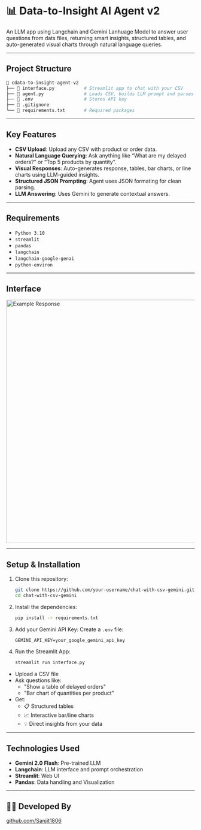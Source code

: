 # 📊 Data-to-Insight AI Agent v2

An LLM app using Langchain and Gemini Lanhuage Model to answer user questions from dats files, returning smart insights, structured tables, and auto-generated visual charts through natural language queries.

---

## Project Structure

```bash
📂 cdata-to-insight-agent-v2
├── 📄 interface.py           # Streamlit app to chat with your CSV
├── 📄 agent.py               # Loads CSV, builds LLM prompt and parses structured response
├── 📄 .env                   # Stores API key
├── 📄 .gitignore
└── 📄 requirements.txt       # Required packages
```

---

## Key Features

- **CSV Upload**: Upload any CSV with product or order data.
- **Natural Language Querying**: Ask anything like “What are my delayed orders?” or “Top 5 products by quantity”.
- **Visual Responses**: Auto-generates response, tables, bar charts, or line charts using LLM-guided insights.
- **Structured JSON Prompting**: Agent uses JSON formating for clean parsing.
- **LLM Answering**: Uses Gemini to generate contextual answers.

---

## Requirements

  - `Python 3.10`
  - `streamlit`
  - `pandas`
  - `langchain`
  - `langchain-google-genai`
  - `python-environ`

---

## Interface

<img src="Output_Screenshots/DelayedOrdersTable.png" alt="Example Response" width="650"/>

---

## Setup & Installation

1. Clone this repository:
   ```bash
   git clone https://github.com/your-username/chat-with-csv-gemini.git
   cd chat-with-csv-gemini
   ```

2. Install the dependencies:
   ```bash
   pip install -r requirements.txt
   ```

3. Add your Gemini API Key:
   Create a `.env` file:
   ```env
   GEMINI_API_KEY=your_google_gemini_api_key
   ```

4. Run the Streamlit App:
   ```bash
   streamlit run interface.py
   ```

- Upload a CSV file
- Ask questions like:
  - "Show a table of delayed orders"
  - "Bar chart of quantities per product"
- Get:
  - 📋 Structured tables
  - 📈 Interactive bar/line charts
  - 💡 Direct insights from your data

---

## Technologies Used

- **Gemini 2.0 Flash**: Pre-trained LLM
- **Langchain**: LLM interface and prompt orchestration
- **Streamlit**: Web UI
- **Pandas**: Data handling and Visualization

---

## 👨‍💻 Developed By

[github.com/Sanjit1806](https://github.com/Sanjit1806)